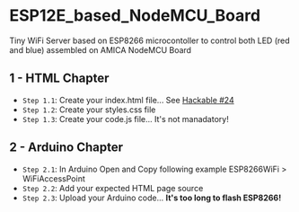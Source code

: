 # ESP12E_based_NodeMCU_Board
Tiny WiFi Server based on ESP8266 microcontoller to control both LED (red and blue) assembled on AMICA NodeMCU Board


## 1 - HTML Chapter
* `Step 1.1`: Create your index.html file... See [Hackable #24](https://github.com/Hackable-magazine/Hackable24/tree/master/esp_NOsi4021web2)
* `Step 1.2`: Create your styles.css file
* `Step 1.3`: Create your code.js file... It's not manadatory!

## 2 - Arduino Chapter
* `Step 2.1`: In Arduino Open and Copy following example ESP8266WiFi > WiFiAccessPoint
* `Step 2.2`: Add your expected HTML page source
* `Step 2.3`: Upload your Arduino code... **It's too long to flash ESP8266!**
